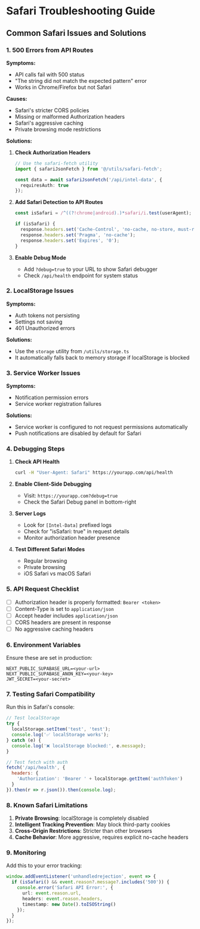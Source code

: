 # Safari Troubleshooting Guide

## Common Safari Issues and Solutions

### 1. 500 Errors from API Routes

**Symptoms:**
- API calls fail with 500 status
- "The string did not match the expected pattern" error
- Works in Chrome/Firefox but not Safari

**Causes:**
- Safari's stricter CORS policies
- Missing or malformed Authorization headers
- Safari's aggressive caching
- Private browsing mode restrictions

**Solutions:**

1. **Check Authorization Headers**
   ```typescript
   // Use the safari-fetch utility
   import { safariJsonFetch } from '@/utils/safari-fetch';
   
   const data = await safariJsonFetch('/api/intel-data', {
     requiresAuth: true
   });
   ```

2. **Add Safari Detection to API Routes**
   ```typescript
   const isSafari = /^((?!chrome|android).)*safari/i.test(userAgent);
   
   if (isSafari) {
     response.headers.set('Cache-Control', 'no-cache, no-store, must-revalidate');
     response.headers.set('Pragma', 'no-cache');
     response.headers.set('Expires', '0');
   }
   ```

3. **Enable Debug Mode**
   - Add `?debug=true` to your URL to show Safari debugger
   - Check `/api/health` endpoint for system status

### 2. LocalStorage Issues

**Symptoms:**
- Auth tokens not persisting
- Settings not saving
- 401 Unauthorized errors

**Solutions:**
- Use the `storage` utility from `/utils/storage.ts`
- It automatically falls back to memory storage if localStorage is blocked

### 3. Service Worker Issues

**Symptoms:**
- Notification permission errors
- Service worker registration failures

**Solutions:**
- Service worker is configured to not request permissions automatically
- Push notifications are disabled by default for Safari

### 4. Debugging Steps

1. **Check API Health**
   ```bash
   curl -H "User-Agent: Safari" https://yourapp.com/api/health
   ```

2. **Enable Client-Side Debugging**
   - Visit: `https://yourapp.com?debug=true`
   - Check the Safari Debug panel in bottom-right

3. **Server Logs**
   - Look for `[Intel-Data]` prefixed logs
   - Check for "isSafari: true" in request details
   - Monitor authorization header presence

4. **Test Different Safari Modes**
   - Regular browsing
   - Private browsing
   - iOS Safari vs macOS Safari

### 5. API Request Checklist

- [ ] Authorization header is properly formatted: `Bearer <token>`
- [ ] Content-Type is set to `application/json`
- [ ] Accept header includes `application/json`
- [ ] CORS headers are present in response
- [ ] No aggressive caching headers

### 6. Environment Variables

Ensure these are set in production:
```env
NEXT_PUBLIC_SUPABASE_URL=<your-url>
NEXT_PUBLIC_SUPABASE_ANON_KEY=<your-key>
JWT_SECRET=<your-secret>
```

### 7. Testing Safari Compatibility

Run this in Safari's console:
```javascript
// Test localStorage
try {
  localStorage.setItem('test', 'test');
  console.log('✅ localStorage works');
} catch (e) {
  console.log('❌ localStorage blocked:', e.message);
}

// Test fetch with auth
fetch('/api/health', {
  headers: {
    'Authorization': 'Bearer ' + localStorage.getItem('authToken')
  }
}).then(r => r.json()).then(console.log);
```

### 8. Known Safari Limitations

1. **Private Browsing**: localStorage is completely disabled
2. **Intelligent Tracking Prevention**: May block third-party cookies
3. **Cross-Origin Restrictions**: Stricter than other browsers
4. **Cache Behavior**: More aggressive, requires explicit no-cache headers

### 9. Monitoring

Add this to your error tracking:
```typescript
window.addEventListener('unhandledrejection', event => {
  if (isSafari() && event.reason?.message?.includes('500')) {
    console.error('Safari API Error:', {
      url: event.reason.url,
      headers: event.reason.headers,
      timestamp: new Date().toISOString()
    });
  }
});
```